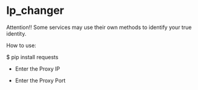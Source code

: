 # Ip_changer

Attention‼️
Some services may use their own methods to identify your true identity.



How to use:

$ pip install requests

- Enter the Proxy IP

- Enter the Proxy Port
